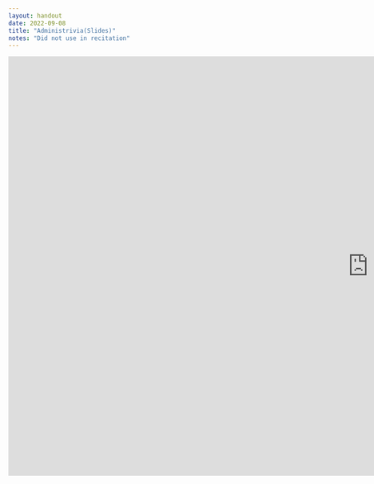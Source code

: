 ```yaml
---
layout: handout
date: 2022-09-08
title: "Administrivia(Slides)"
notes: "Did not use in recitation"
---
```

<iframe src="https://docs.google.com/presentation/d/e/2PACX-1vRF8JSJMu6tr0jRPOBNRPW_Ttcr_ACZKUZkXtgsjGpP1kufQQ3Iwr3UVNYDqBvBbcN8hhG6px83LeJH/embed?start=false&loop=false&delayms=60000" frameborder="0" width="1440" height="839" allowfullscreen="true" mozallowfullscreen="true" webkitallowfullscreen="true"></iframe>
